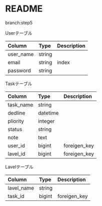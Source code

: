 # README

branch:step5

Userテーブル

|Column|Type|Description|
|:---|:---|:---|
|user_name|string||
|email|string|index|
|password|string|


Taskテーブル

|Column|Type|Description|
|:---|:---|:---|
|task_name|string||
|dedline|datetime|
|pliority|integer|
|status|string|
|note|text|
|user_id|bigint|foreigen_key
|lavel_id|bigint|foreigen_key|

Lavelテーブル

|Column|Type|Description|
|:---|:---|:---|
|lavel_name|string||
|task_id|bigint|foreigen_key